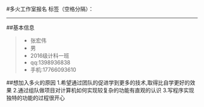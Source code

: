 ﻿
#多火工作室报名
标签（空格分隔）： 

---
##基本信息
> * 张宏伟 
> * 男
> * 2016级计科一班 
> * qq:1398936838
> * 手机:17766093610

##想加入多火的原因
1.希望通过团队的促进学到更多的技术,取得比自学更好的效果
2.通过组队做项目对计算机如何实现较复杂的功能有直观的认识
3.写程序实现独特的功能的过程很开心